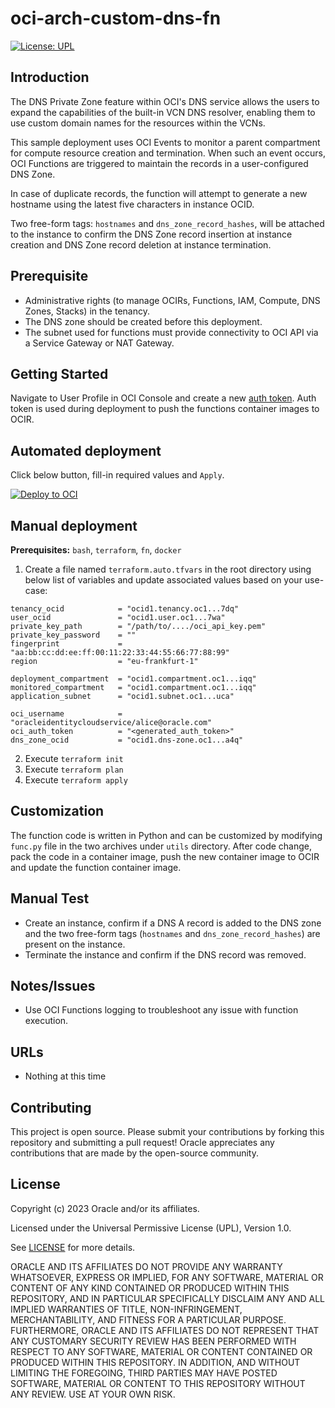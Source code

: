 # oci-arch-custom-dns-fn

[![License: UPL](https://img.shields.io/badge/license-UPL-green)](https://img.shields.io/badge/license-UPL-green) <!-- [![Quality gate](https://sonarcloud.io/api/project_badges/quality_gate?project=oracle-devrel_oci-arch-custom-dns-fn)](https://sonarcloud.io/dashboard?id=oracle-devrel_oci-arch-custom-dns-fn) -->

## Introduction

The DNS Private Zone feature within OCI's DNS service allows the users to expand the capabilities of the built-in VCN DNS resolver, enabling them to use custom domain names for the resources within the VCNs.

This sample deployment uses OCI Events to monitor a parent compartment for compute resource creation and termination. When such an event occurs, OCI Functions are triggered to maintain the records in a user-configured DNS Zone. 

In case of duplicate records, the function will attempt to generate a new hostname using the latest five characters in instance OCID.

Two free-form tags: `hostnames` and `dns_zone_record_hashes`, will be attached to the instance to confirm the DNS Zone record insertion at instance creation and DNS Zone record deletion at instance termination.

## Prerequisite

- Administrative rights (to manage OCIRs, Functions, IAM, Compute, DNS Zones, Stacks) in the tenancy.
- The DNS zone should be created before this deployment.
- The subnet used for functions must provide connectivity to OCI API via a Service Gateway or NAT Gateway.

## Getting Started

Navigate to User Profile in OCI Console and create a new [auth token](https://docs.oracle.com/en-us/iaas/Content/Identity/Tasks/managingcredentials.htm#create_swift_password). Auth token is used during deployment to push the functions container images to OCIR.

## Automated deployment

Click below button, fill-in required values and `Apply`.

[![Deploy to OCI](https://docs.oracle.com/en-us/iaas/Content/Resources/Images/deploy-to-oracle-cloud.svg)](https://cloud.oracle.com/resourcemanager/stacks/create?zipUrl=https://github.com/robo-cap/oci-arch-custom-dns-fn/archive/refs/tags/v1.0.zip)


## Manual deployment

 **Prerequisites:** `bash`, `terraform`, `fn`, `docker`

1. Create a file named `terraform.auto.tfvars` in the root directory using below list of variables and update associated values based on your use-case:
```
tenancy_ocid            = "ocid1.tenancy.oc1...7dq"
user_ocid               = "ocid1.user.oc1...7wa"
private_key_path        = "/path/to/..../oci_api_key.pem"
private_key_password    = ""
fingerprint             = "aa:bb:cc:dd:ee:ff:00:11:22:33:44:55:66:77:88:99"
region                  = "eu-frankfurt-1"

deployment_compartment  = "ocid1.compartment.oc1...iqq"
monitored_compartment   = "ocid1.compartment.oc1...iqq"
application_subnet      = "ocid1.subnet.oc1...uca"

oci_username            = "oracleidentitycloudservice/alice@oracle.com"
oci_auth_token          = "<generated_auth_token>"
dns_zone_ocid           = "ocid1.dns-zone.oc1...a4q"

```
2. Execute `terraform init`
3. Execute `terraform plan`
4. Execute `terraform apply`

## Customization

The function code is written in Python and can be customized by modifying `func.py` file in the two archives under `utils` directory. After code change, pack the code in a container image, push the new container image to OCIR and update the function container image.

## Manual Test
  - Create an instance, confirm if a DNS A record is added to the DNS zone and the two free-form tags (`hostnames` and `dns_zone_record_hashes`) are present on the instance.
  - Terminate the instance and confirm if the DNS record was removed.

## Notes/Issues
* Use OCI Functions logging to troubleshoot any issue with function execution.
## URLs
* Nothing at this time

## Contributing
This project is open source. Please submit your contributions by forking this repository and submitting a pull request! Oracle appreciates any contributions that are made by the open-source community.

## License
Copyright (c) 2023 Oracle and/or its affiliates.

Licensed under the Universal Permissive License (UPL), Version 1.0.

See [LICENSE](LICENSE) for more details.

ORACLE AND ITS AFFILIATES DO NOT PROVIDE ANY WARRANTY WHATSOEVER, EXPRESS OR IMPLIED, FOR ANY SOFTWARE, MATERIAL OR CONTENT OF ANY KIND CONTAINED OR PRODUCED WITHIN THIS REPOSITORY, AND IN PARTICULAR SPECIFICALLY DISCLAIM ANY AND ALL IMPLIED WARRANTIES OF TITLE, NON-INFRINGEMENT, MERCHANTABILITY, AND FITNESS FOR A PARTICULAR PURPOSE.  FURTHERMORE, ORACLE AND ITS AFFILIATES DO NOT REPRESENT THAT ANY CUSTOMARY SECURITY REVIEW HAS BEEN PERFORMED WITH RESPECT TO ANY SOFTWARE, MATERIAL OR CONTENT CONTAINED OR PRODUCED WITHIN THIS REPOSITORY. IN ADDITION, AND WITHOUT LIMITING THE FOREGOING, THIRD PARTIES MAY HAVE POSTED SOFTWARE, MATERIAL OR CONTENT TO THIS REPOSITORY WITHOUT ANY REVIEW. USE AT YOUR OWN RISK. 
